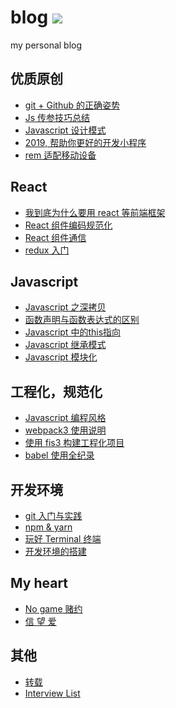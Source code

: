 blog  [![](https://img.shields.io/github/issues/xiaoyueyue165/blog.svg)](https://github.com/xiaoyueyue165/blog/issues)
====

my personal blog

## 优质原创

- [git + Github 的正确姿势 ](https://github.com/xiaoyueyue165/blog/issues/2)
- [Js 传参技巧总结](https://github.com/xiaoyueyue165/blog/issues/5)
- [Javascript 设计模式](https://github.com/xiaoyueyue165/blog/issues/26)
- [2019, 帮助你更好的开发小程序 ](https://github.com/xiaoyueyue165/blog/issues/47)
- [rem 适配移动设备](https://github.com/xiaoyueyue165/blog/issues/39)

## React

- [我到底为什么要用 react 等前端框架](https://github.com/xiaoyueyue165/blog/issues/32)
- [React 组件编码规范化](https://github.com/xiaoyueyue165/blog/issues/9)
- [React 组件通信 ](https://github.com/xiaoyueyue165/blog/issues/28)
- [redux 入门](https://github.com/xiaoyueyue165/blog/issues/34)

## Javascript

- [Javascript 之深拷贝](https://github.com/xiaoyueyue165/blog/issues/6)
- [函数声明与函数表达式的区别](https://github.com/xiaoyueyue165/blog/issues/10)
- [Javascript 中的this指向 ](https://github.com/xiaoyueyue165/blog/issues/18)
- [Javascript 继承模式](https://github.com/xiaoyueyue165/blog/issues/17)
- [Javascript 模块化](https://github.com/xiaoyueyue165/blog/issues/23)

## 工程化，规范化

- [Javascript 编程风格](https://github.com/xiaoyueyue165/blog/issues/11)
- [webpack3 使用说明](https://github.com/xiaoyueyue165/blog/issues/33)
- [使用 fis3 构建工程化项目](https://github.com/xiaoyueyue165/blog/issues/14) 
- [babel 使用全纪录](https://github.com/xiaoyueyue165/blog/issues/16) 

## 开发环境

- [git 入门与实践 ](https://github.com/xiaoyueyue165/blog/issues/1)
- [npm & yarn](https://github.com/xiaoyueyue165/blog/issues/7)
- [玩好 Terminal 终端 ](https://github.com/xiaoyueyue165/blog/issues/42)
- [开发环境的搭建](https://github.com/xiaoyueyue165/blog/issues/3)


## My heart

- [No game 赌约](https://github.com/xiaoyueyue165/blog/issues/13)
- [信 望 爱](https://github.com/xiaoyueyue165/blog/issues/41)

## 其他

- [转载](https://github.com/xiaoyueyue165/blog/issues/20)
- [Interview List](https://github.com/xiaoyueyue165/blog/issues/15)


